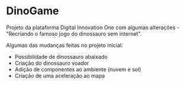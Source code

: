 # DinoGame
Projeto da plataforma Digital Innovation One com algumas alterações - "Recriando o famoso jogo do dinossauro sem internet".

Algumas das mudanças feitas no projeto inicial:
* Possibilidade de dinossauro abaixado
* Criação do dinossauro voador
* Adição de componentes ao ambiente (nuvem e sol)
* Criação de uma aceleração ao mapa
